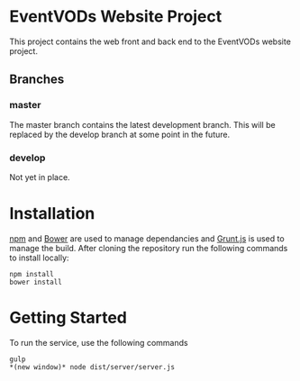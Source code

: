 # EventVODs Website Project
This project contains the web front and back end to the EventVODs website project.

## Branches

### master
The master branch contains the latest development branch. This will be replaced by the develop branch at some point in the future.

### develop
Not yet in place.

# Installation
[npm](https://www.npmjs.com/) and [Bower](http://bower.io/) are used to manage dependancies and [Grunt.js](http://gruntjs.com/) is used to manage the build. After cloning the repository run the following commands to install locally:
```
npm install
bower install
```

# Getting Started
To run the service, use the following commands
```
gulp
*(new window)* node dist/server/server.js
```